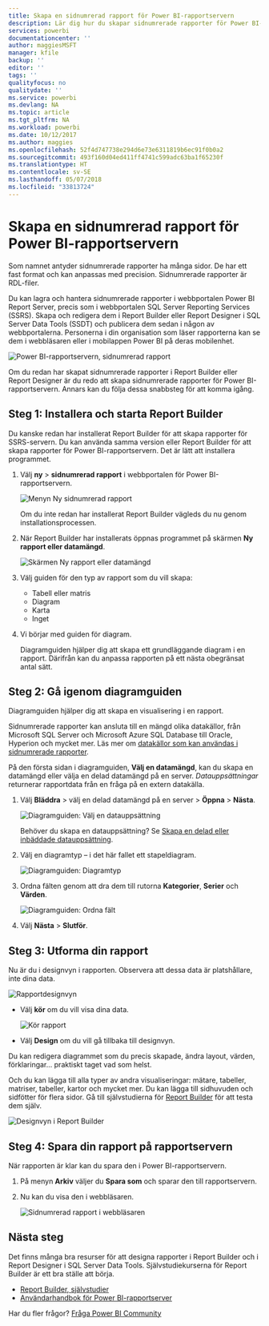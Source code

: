 ```yaml
---
title: Skapa en sidnumrerad rapport för Power BI-rapportservern
description: Lär dig hur du skapar sidnumrerade rapporter för Power BI-rapportservern i några enkla steg.
services: powerbi
documentationcenter: ''
author: maggiesMSFT
manager: kfile
backup: ''
editor: ''
tags: ''
qualityfocus: no
qualitydate: ''
ms.service: powerbi
ms.devlang: NA
ms.topic: article
ms.tgt_pltfrm: NA
ms.workload: powerbi
ms.date: 10/12/2017
ms.author: maggies
ms.openlocfilehash: 52f4d747738e294d6e73e6311819b6ec91f0b0a2
ms.sourcegitcommit: 493f160d04ed411ff4741c599adc63ba1f65230f
ms.translationtype: HT
ms.contentlocale: sv-SE
ms.lasthandoff: 05/07/2018
ms.locfileid: "33813724"
---
```

# <a name="create-a-paginated-report-for-power-bi-report-server"></a>Skapa en sidnumrerad rapport för Power BI-rapportservern
Som namnet antyder sidnumrerade rapporter ha många sidor. De har ett fast format och kan anpassas med precision. Sidnumrerade rapporter är RDL-filer.

Du kan lagra och hantera sidnumrerade rapporter i webbportalen Power BI Report Server, precis som i webbportalen SQL Server Reporting Services (SSRS). Skapa och redigera dem i Report Builder eller Report Designer i SQL Server Data Tools (SSDT) och publicera dem sedan i någon av webbportalerna. Personerna i din organisation som läser rapporterna kan se dem i webbläsaren eller i mobilappen Power BI på deras mobilenhet.

![Power BI-rapportservern, sidnumrerad rapport](media/quickstart-create-paginated-report/reportserver-paginated-report.png)

Om du redan har skapat sidnumrerade rapporter i Report Builder eller Report Designer är du redo att skapa sidnumrerade rapporter för Power BI-rapportservern. Annars kan du följa dessa snabbsteg för att komma igång.

## <a name="step-1-install-and-start-report-builder"></a>Steg 1: Installera och starta Report Builder
Du kanske redan har installerat Report Builder för att skapa rapporter för SSRS-servern. Du kan använda samma version eller Report Builder för att skapa rapporter för Power BI-rapportservern. Det är lätt att installera programmet.

1. Välj **ny** > **sidnumrerad rapport** i webbportalen för Power BI-rapportservern.
   
    ![Menyn Ny sidnumrerad rapport](media/quickstart-create-paginated-report/reportserver-new-paginated-report-menu.png)
   
    Om du inte redan har installerat Report Builder vägleds du nu genom installationsprocessen.
2. När Report Builder har installerats öppnas programmet på skärmen **Ny rapport eller datamängd**.
   
    ![Skärmen Ny rapport eller datamängd](media/quickstart-create-paginated-report/reportserver-paginated-new-report-screen.png)
3. Välj guiden för den typ av rapport som du vill skapa:
   
   * Tabell eller matris
   * Diagram
   * Karta
   * Inget
4. Vi börjar med guiden för diagram.
   
    Diagramguiden hjälper dig att skapa ett grundläggande diagram i en rapport. Därifrån kan du anpassa rapporten på ett nästa obegränsat antal sätt.

## <a name="step-2-go-through-the-chart-wizard"></a>Steg 2: Gå igenom diagramguiden
Diagramguiden hjälper dig att skapa en visualisering i en rapport.

Sidnumrerade rapporter kan ansluta till en mängd olika datakällor, från Microsoft SQL Server och Microsoft Azure SQL Database till Oracle, Hyperion och mycket mer. Läs mer om [datakällor som kan användas i sidnumrerade rapporter](connect-data-sources.md).

På den första sidan i diagramguiden, **Välj en datamängd**, kan du skapa en datamängd eller välja en delad datamängd på en server. *Datauppsättningar* returnerar rapportdata från en fråga på en extern datakälla.

1. Välj **Bläddra** > välj en delad datamängd på en server > **Öppna** > **Nästa**.
   
    ![Diagramguiden: Välj en datauppsättning](media/quickstart-create-paginated-report/reportserver-paginated-choose-dataset.png)
   
     Behöver du skapa en datauppsättning? Se [Skapa en delad eller inbäddade datauppsättning](https://docs.microsoft.com/sql/reporting-services/report-data/create-a-shared-dataset-or-embedded-dataset-report-builder-and-ssrs).
2. Välj en diagramtyp – i det här fallet ett stapeldiagram.
   
    ![Diagramguiden: Diagramtyp](media/quickstart-create-paginated-report/reportserver-paginated-choose-chart-type.png)
3. Ordna fälten genom att dra dem till rutorna **Kategorier**, **Serier** och **Värden**.
   
    ![Diagramguiden: Ordna fält](media/quickstart-create-paginated-report/reportserver-paginated-arrange-fields.png)
4. Välj **Nästa** > **Slutför**.

## <a name="step-3-design-your-report"></a>Steg 3: Utforma din rapport
Nu är du i designvyn i rapporten. Observera att dessa data är platshållare, inte dina data.

![Rapportdesignvyn](media/quickstart-create-paginated-report/reportserver-paginated-preview-report.png)

* Välj **kör** om du vill visa dina data.
  
     ![Kör rapport](media/quickstart-create-paginated-report/reportserver-paginated-run-report.png)
* Välj **Design** om du vill gå tillbaka till designvyn.

Du kan redigera diagrammet som du precis skapade, ändra layout, värden, förklaringar... praktiskt taget vad som helst.

Och du kan lägga till alla typer av andra visualiseringar: mätare, tabeller, matriser, tabeller, kartor och mycket mer. Du kan lägga till sidhuvuden och sidfötter för flera sidor. Gå till självstudierna för [Report Builder](https://docs.microsoft.com/sql/reporting-services/report-builder-tutorials) för att testa dem själv.

![Designvyn i Report Builder](media/quickstart-create-paginated-report/reportserver-paginated-finished-design-report.png)

## <a name="step-4-save-your-report-to-the-report-server"></a>Steg 4: Spara din rapport på rapportservern
När rapporten är klar kan du spara den i Power BI-rapportservern.

1. På menyn **Arkiv** väljer du **Spara som** och sparar den till rapportservern. 
2. Nu kan du visa den i webbläsaren.
   
    ![Sidnumrerad rapport i webbläsaren](media/quickstart-create-paginated-report/reportserver-paginated-report.png)

## <a name="next-steps"></a>Nästa steg
Det finns många bra resurser för att designa rapporter i Report Builder och i Report Designer i SQL Server Data Tools. Självstudiekurserna för Report Builder är ett bra ställe att börja.

* [Report Builder, självstudier](https://docs.microsoft.com/sql/reporting-services/report-builder-tutorials)
* [Användarhandbok för Power BI-rapportserver](user-handbook-overview.md)  

Har du fler frågor? [Fråga Power BI Community](https://community.powerbi.com/)

